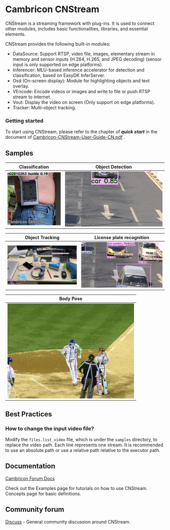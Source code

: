 # Cambricon CNStream #
CNStream is a streaming framework with plug-ins. It is used to connect other modules, includes basic functionalities, libraries,
and essential elements.

CNStream provides the following built-in modules:

- DataSource: Support RTSP, video file, images, elementary stream in memory and sensor inputs (H.264, H.265, and JPEG decoding) (sensor input is only supported on edge platforms).
- Inferencer: MLU-based inference accelerator for detection and classification, based on EasyDK InferServer.
- Osd (On-screen display): Module for highlighting objects and text overlay.
- VEncode: Encode videos or images and write to file or push RTSP stream to internet.
- Vout: Display the video on screen (Only support on edge platforms).
- Tracker: Multi-object tracking.

### Getting started ###

  To start using CNStream, please refer to the chapter of ***quick start*** in the document of [Cambricon-CNStream-User-Guide-CN.pdf](./docs/release_document/latest/Cambricon-CNStream-User-Guide-CN-vlatest.pdf) .
## Samples ##

|                        Classification                        |               Object Detection                |
| :----------------------------------------------------------: | :-------------------------------------------: |
| <img src="./data/gifs/image_classification.gif" alt="Classification" style="height=350px" /> | <img src="./data/gifs/object_detection_yolov3.gif" alt="Object Detection" style="height=350px" /> |

|               Object Tracking               |               License plate recognition               |
| :-----------------------------------------: | :-----------------------------------------------------: |
| <img src="./data/gifs/object_tracking.gif" alt="Object Tracking" style="height=350px" /> | <img src="./data/gifs/lpr.gif" alt="License plate recognition" style="height=350px" /> |

|                           Body Pose                          |
| :----------------------------------------------------------: |
| <img src="./data/gifs/body_pose.gif" alt="Body Pose" style="height=350px" /> |

## Best Practices ##

### **How to change the input video file?** ##

Modify the `files.list_video` file, which is under the `samples` directory, to replace the video path. Each line represents one stream. It is recommended to use an absolute path or use a relative path relative to the executor path.


## Documentation ##
[Cambricon Forum Docs](https://www.cambricon.com/docs/cnstream/user_guide_html/index.html)

Check out the Examples page for tutorials on how to use CNStream. Concepts page for basic definitions.

## Community forum ##
[Discuss](http://forum.cambricon.com/list-47-1.html) - General community discussion around CNStream.
